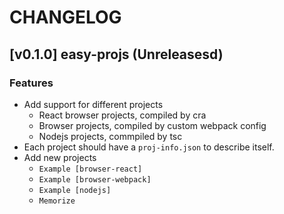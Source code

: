 # CHANGELOG

## [v0.1.0] easy-projs (Unreleasesd)
### Features

- Add support for different projects
    - React browser projects, compiled by cra
    - Browser projects, compiled by custom webpack config
    - Nodejs projects, commpiled by tsc
- Each project should have a `proj-info.json` to describe itself.
- Add new projects
    - `Example [browser-react]`
    - `Example [browser-webpack]`
    - `Example [nodejs]`
    - `Memorize`
